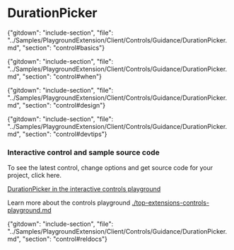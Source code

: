 ﻿# DurationPicker

{"gitdown": "include-section", "file": "../Samples/PlaygroundExtension/Client/Controls/Guidance/DurationPicker.md", "section": "control#basics"}

<!-- TODO get an IMAGE to embed here -->

<!-- TODO get an SAMPLE CODE to embed here -->

{"gitdown": "include-section", "file": "../Samples/PlaygroundExtension/Client/Controls/Guidance/DurationPicker.md", "section": "control#when"}

{"gitdown": "include-section", "file": "../Samples/PlaygroundExtension/Client/Controls/Guidance/DurationPicker.md", "section": "control#design"}

{"gitdown": "include-section", "file": "../Samples/PlaygroundExtension/Client/Controls/Guidance/DurationPicker.md", "section": "control#devtips"}

### Interactive control and sample source code
To see the latest control, change options and get source code for your project, click here.

<a href="https://ms.portal.azure.com/?Microsoft_Azure_Playground=true#blade/Microsoft_Azure_Playground/ControlsIndexBlade/DurationPicker_create_Playground" target="_blank">DurationPicker in the interactive controls playground</a>

Learn more about the controls playground [./top-extensions-controls-playground.md](./top-extensions-controls-playground.md)

{"gitdown": "include-section", "file": "../Samples/PlaygroundExtension/Client/Controls/Guidance/DurationPicker.md", "section": "control#reldocs"}
